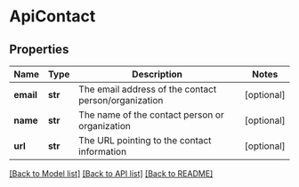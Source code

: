 # ApiContact

## Properties
Name | Type | Description | Notes
------------ | ------------- | ------------- | -------------
**email** | **str** | The email address of the contact person/organization | [optional] 
**name** | **str** | The name of the contact person or organization | [optional] 
**url** | **str** | The URL pointing to the contact information | [optional] 

[[Back to Model list]](../README.md#documentation-for-models) [[Back to API list]](../README.md#documentation-for-api-endpoints) [[Back to README]](../README.md)


